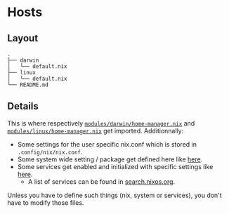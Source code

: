 # Hosts

## Layout

```text
.
├── darwin
│   └── default.nix
├── linux
│   └── default.nix
└── README.md
```

## Details

This is where respectively [`modules/darwin/home-manager.nix`](./../modules/darwin/home-manager.nix) and [`modules/linux/home-manager.nix`](./../modules/linux/home-manager.nix) get imported. Additionnally:

+ Some settings for the user specific nix.conf which is stored in `.config/nix/nix.conf`.
+ Some system wide setting / package get defined here like [here](./darwin/default.nix#L30).
+ Some services get enabled and initialized with specific settings like [here](./linux/default.nix#L28).
  + A list of services can be found in [search.nixos.org](https://search.nixos.org/options?channel=24.11&from=0&size=50&sort=relevance&type=packages&query=services).

Unless you have to define such things (nix, system or services), you don't have to modify those files.
